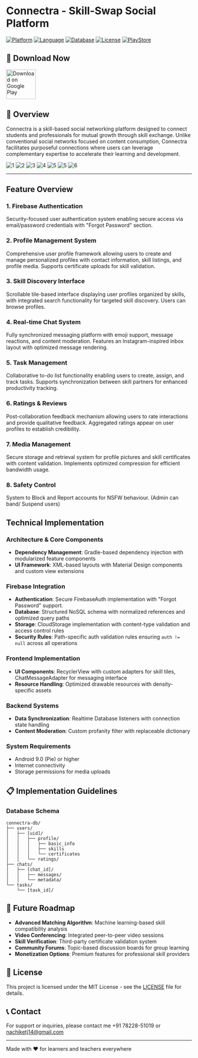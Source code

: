 # Connectra - Skill-Swap Social Platform

[![Platform](https://img.shields.io/badge/Platform-Android-green.svg)](https://www.android.com/)
[![Language](https://img.shields.io/badge/Language-Java-orange.svg)](https://www.java.com/)
[![Database](https://img.shields.io/badge/Database-Firebase-yellow.svg)](https://firebase.google.com/)
[![License](https://img.shields.io/badge/License-MIT-blue.svg)](https://opensource.org/licenses/MIT)
[![PlayStore](https://img.shields.io/badge/Download-Google%20Play-brightgreen.svg)](https://play.google.com/store/apps/details?id=com.nachiket.connectra&hl=en_IN)

## 📱 Download Now

[<img src="https://play.google.com/intl/en_us/badges/images/generic/en_badge_web_generic.png" alt="Download on Google Play" height="80">](https://play.google.com/store/apps/details?id=com.nachiket.connectra&hl=en_IN)

## 🧠 Overview

Connectra is a skill-based social networking platform designed to connect students and professionals for mutual growth through skill exchange. Unlike conventional social networks focused on content consumption, Connectra facilitates purposeful connections where users can leverage complementary expertise to accelerate their learning and development.

![1](https://github.com/user-attachments/assets/6c8b75d5-3b60-41e7-840f-7251c7776a57)
![2](https://github.com/user-attachments/assets/c1c4e276-4136-4993-8418-da1d946efe75)
![3](https://github.com/user-attachments/assets/d7fdc5e0-3dcb-490e-8deb-035df1a9cbb5)
![4](https://github.com/user-attachments/assets/9dc472ca-9c49-4b13-8d42-e53fdbcb5db5)
![5](https://github.com/user-attachments/assets/3d9129fd-ebb8-4119-b229-9b62e7425b0f)
![5](https://github.com/user-attachments/assets/31f1eaf5-0d40-4c53-a3bc-b1f02d970f15)
![6](https://github.com/user-attachments/assets/f36efdb0-f1d5-4d25-9156-00104f109872)

---

## Feature Overview

### 1. Firebase Authentication
Security-focused user authentication system enabling secure access via email/password credentials with "Forgot Password" section.

### 2. Profile Management System
Comprehensive user profile framework allowing users to create and manage personalized profiles with contact information, skill listings, and profile media. Supports certificate uploads for skill validation.

### 3. Skill Discovery Interface
Scrollable tile-based interface displaying user profiles organized by skills, with integrated search functionality for targeted skill discovery. Users can browse profiles.

### 4. Real-time Chat System
Fully synchronized messaging platform with emoji support, message reactions, and content moderation. Features an Instagram-inspired inbox layout with optimized message rendering.

### 5. Task Management
Collaborative to-do list functionality enabling users to create, assign, and track tasks. Supports synchronization between skill partners for enhanced productivity tracking.

### 6. Ratings & Reviews
Post-collaboration feedback mechanism allowing users to rate interactions and provide qualitative feedback. Aggregated ratings appear on user profiles to establish credibility.

### 7. Media Management
Secure storage and retrieval system for profile pictures and skill certificates with content validation. Implements optimized compression for efficient bandwidth usage.

### 8. Safety Control
System to Block and Report accounts for NSFW behaviour. (Admin can band/ Suspend users)

## Technical Implementation

### Architecture & Core Components
- **Dependency Management**: Gradle-based dependency injection with modularized feature components
- **UI Framework**: XML-based layouts with Material Design components and custom view extensions

### Firebase Integration
- **Authentication**: Secure FirebaseAuth implementation with "Forgot Password" support.
- **Database**: Structured NoSQL schema with normalized references and optimized query paths
- **Storage**: CloudStorage implementation with content-type validation and access control rules
- **Security Rules**: Path-specific auth validation rules ensuring `auth != null` across all operations

### Frontend Implementation
- **UI Components**: RecyclerView with custom adapters for skill tiles, ChatMessageAdapter for messaging interface
- **Resource Handling**: Optimized drawable resources with density-specific assets

### Backend Systems
- **Data Synchronization**: Realtime Database listeners with connection state handling
- **Content Moderation**: Custom profanity filter with replaceable dictionary


### System Requirements
- Android 9.0 (Pie) or higher
- Internet connectivity
- Storage permissions for media uploads



## 📋 Implementation Guidelines

### Database Schema






```
connectra-db/
├── users/
│   ├── [uid]/
│   │   ├── profile/
│   │   │   ├── basic_info
│   │   │   ├── skills
│   │   │   └── certificates
│   │   └── ratings/
├── chats/
│   ├── [chat_id]/
│   │   ├── messages/
│   │   └── metadata/
└── tasks/
    └── [task_id]/
```


## 🌱 Future Roadmap

- **Advanced Matching Algorithm**: Machine learning-based skill compatibility analysis
- **Video Conferencing**: Integrated peer-to-peer video sessions
- **Skill Verification**: Third-party certificate validation system
- **Community Forums**: Topic-based discussion boards for group learning
- **Monetization Options**: Premium features for professional skill providers

## 📝 License

This project is licensed under the MIT License - see the [LICENSE](https://github.com/QuantumPineapple68/Connectra/blob/master/LICENSE) file for details.

## 📞 Contact

For support or inquiries, please contact me +91 78228-51019 or nachiketj14@gmail.com

---

Made with ❤️ for learners and teachers everywhere
